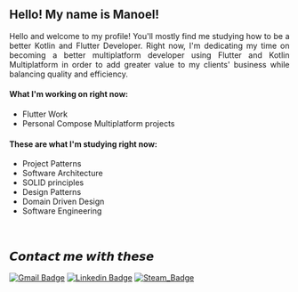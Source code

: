 ## Hello! My name is Manoel!

<div align="justify">

  Hello and welcome to my profile! You'll mostly find me studying how to be a better Kotlin and Flutter Developer. Right now, I'm dedicating my time on becoming a better multiplatform developer using Flutter and Kotlin Multiplatform in order to add greater value to my clients' business while balancing quality and efficiency.

<h4>What I'm working on right now:</h4>
<ul>
  <li>Flutter Work</li>
  <li>Personal Compose Multiplatform projects</li>
</ul>

<h4>These are what I'm studying right now:</h4>
<ul>
  <li>Project Patterns</li>
  <li>Software Architecture</li>
  <li>SOLID principles</li>
  <li>Design Patterns</li>
  <li>Domain Driven Design</li>
  <li>Software Engineering</li>
</ul>

</div>

<br>

## 𝘾𝙤𝙣𝙩𝙖𝙘𝙩 𝙢𝙚 𝙬𝙞𝙩𝙝 𝙩𝙝𝙚𝙨𝙚

[![Gmail Badge](https://img.shields.io/badge/noel.srocha93@gmail.com-D14836?style=for-the-badge&logo=outlook&logoColor=white)](mailto:noel.srocha93@gmail.com)
[![Linkedin Badge](https://img.shields.io/badge/manoel_de_souza_rocha_neto-0077B5?style=for-the-badge&logo=linkedin&logoColor=white)](https://www.linkedin.com/in/noelsrocha93/)
[![Steam_Badge](https://img.shields.io/badge/mr_shelby-000000?style=for-the-badge&logo=steam&logoColor=white)](https://steamcommunity.com/id/mrshelby257/)
